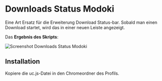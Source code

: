 # Downloads Status Modoki
Eine Art Ersatz für die Erweiterung Download Status-bar. Sobald man einen Download startet, wird das in einer neuen Leiste angezeigt.

Das **Ergebnis des Skripts**:

![Screenshot Downloads Status Modoki](https://github.com/ardiman/userChrome.js/raw/master/downloadsstatus/scr_downloadsstatusmodoki.png)

## Installation
Kopiere die uc.js-Datei in den Chromeordner des Profils.
